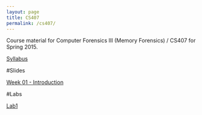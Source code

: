 ```yaml
---
layout: page
title: CS407
permalink: /cs407/
---
```


Course material for Computer Forensics III (Memory Forensics) / CS407 for Spring 2015. 

[Syllabus](/cs407/syllabus.html)

#Slides

[Week 01 - Introduction](/resources/cs407/ODPslides/Ch-1.1.odp)

#Labs 

[Lab1](/cs407/labs/Lab1.html)



